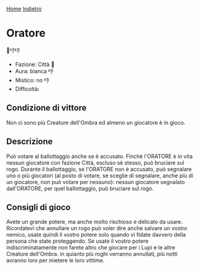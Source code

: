 [Home](/wherewolf-rules)
[Indietro](..)

# Oratore

<span class='emoji'>🏰👎👎</span>

- Fazione: Città <span class='emoji'>🏰</span>
- Aura: bianca <span class='emoji'>👎</span>
- Mistico: no <span class='emoji'>👎</span>
- Difficoltà: 

## Condizione di vittore

Non ci sono più Creature dell'Ombra ed almeno un giocatore è in gioco.

## Descrizione

Può votare al ballottaggio anche se è accusato. Finchè l'ORATORE è in vita nessun giocatore con fazione Città, escluso sè stesso, può bruciare sul rogo. Durante il ballottaggio, se l'ORATORE non è accusato, può segnalare uno o più giocatori (al posto di votare, se sceglie di segnalare, anche più di un giocatore, non può votare per nessuno): nessun giocatore segnalato dall'ORATORE, per quel ballottaggio, può bruciare sul rogo.

## Consigli di gioco

Avete un grande potere, ma anche molto rischioso e delicato da usare. Ricordatevi che annullare un rogo può voler dire anche salvare un vostro nemico, usate quindi il vostro potere solo quando vi fidate davvero della persona che state proteggendo. Se usate il vostro potere indiscriminatamente non farete altro che giocare per i Lupi e le altre Creature dell'Ombra. in quianto più roghi verranno annullati, più notti avranno loro per mietere le loro vittime.
